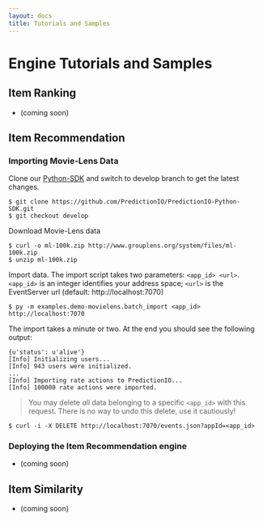 ```yaml
---
layout: docs
title: Tutorials and Samples
---
```


# Engine Tutorials and Samples

## Item Ranking

* (coming soon)

## Item Recommendation

### Importing Movie-Lens Data

Clone our
[Python-SDK](https://github.com/PredictionIO/PredictionIO-Python-SDK) and
switch to develop branch to get the latest changes.

```
$ git clone https://github.com/PredictionIO/PredictionIO-Python-SDK.git
$ git checkout develop
```

Download Movie-Lens data

```
$ curl -o ml-100k.zip http://www.grouplens.org/system/files/ml-100k.zip 
$ unzip ml-100k.zip
```

Import data. The import script takes two parameters: `<app_id> <url>`. `<app_id>` is an integer
identifies your address space; `<url>` is the EventServer url (default:
http://localhost:7070)

```
$ py -m examples.demo-movielens.batch_import <app_id> http://localhost:7070
```

The import takes a minute or two. At the end you should see the following
output:

```
{u'status': u'alive'}
[Info] Initializing users...
[Info] 943 users were initialized.
...
[Info] Importing rate actions to PredictionIO...
[Info] 100000 rate actions were imported.
```

> You may delete *all* data belonging to a specific `<app_id>` with this request.
> There is no way to undo this delete, use it cautiously!
```
$ curl -i -X DELETE http://localhost:7070/events.json?appId=<app_id>
```

### Deploying the Item Recommendation engine
* (coming soon)

## Item Similarity

* (coming soon)
